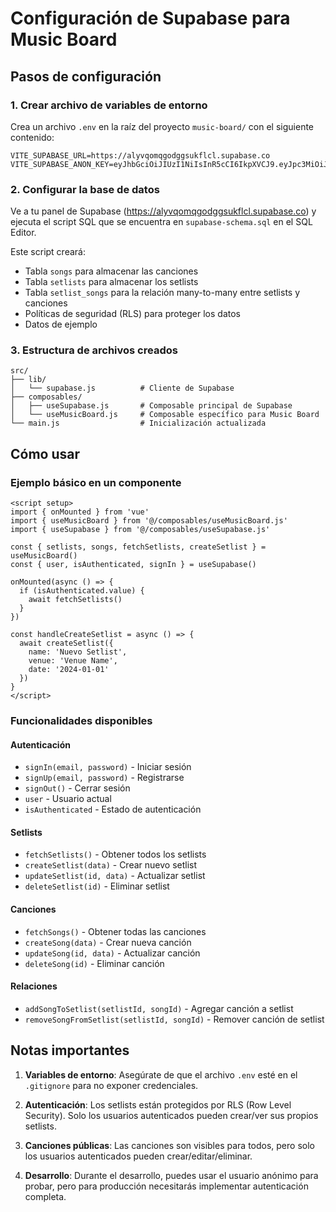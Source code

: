 # Configuración de Supabase para Music Board

## Pasos de configuración

### 1. Crear archivo de variables de entorno

Crea un archivo `.env` en la raíz del proyecto `music-board/` con el siguiente contenido:

```env
VITE_SUPABASE_URL=https://alyvqomqgodggsukflcl.supabase.co
VITE_SUPABASE_ANON_KEY=eyJhbGciOiJIUzI1NiIsInR5cCI6IkpXVCJ9.eyJpc3MiOiJzdXBhYmFzZSIsInJlZiI6ImFseXZxb21xZ29kZ2dzdWtmbGNsIiwicm9sZSI6ImFub24iLCJpYXQiOjE3NTM3NDQwNDEsImV4cCI6MjA2OTMyMDA0MX0.2y4Hn81vyBdrgHp9kjFMJ2qpC4g6_oosr8zTz5Ikxe8
```

### 2. Configurar la base de datos

Ve a tu panel de Supabase (https://alyvqomqgodggsukflcl.supabase.co) y ejecuta el script SQL que se encuentra en `supabase-schema.sql` en el SQL Editor.

Este script creará:
- Tabla `songs` para almacenar las canciones
- Tabla `setlists` para almacenar los setlists
- Tabla `setlist_songs` para la relación many-to-many entre setlists y canciones
- Políticas de seguridad (RLS) para proteger los datos
- Datos de ejemplo

### 3. Estructura de archivos creados

```
src/
├── lib/
│   └── supabase.js          # Cliente de Supabase
├── composables/
│   ├── useSupabase.js       # Composable principal de Supabase
│   └── useMusicBoard.js     # Composable específico para Music Board
└── main.js                  # Inicialización actualizada
```

## Cómo usar

### Ejemplo básico en un componente

```vue
<script setup>
import { onMounted } from 'vue'
import { useMusicBoard } from '@/composables/useMusicBoard.js'
import { useSupabase } from '@/composables/useSupabase.js'

const { setlists, songs, fetchSetlists, createSetlist } = useMusicBoard()
const { user, isAuthenticated, signIn } = useSupabase()

onMounted(async () => {
  if (isAuthenticated.value) {
    await fetchSetlists()
  }
})

const handleCreateSetlist = async () => {
  await createSetlist({
    name: 'Nuevo Setlist',
    venue: 'Venue Name',
    date: '2024-01-01'
  })
}
</script>
```

### Funcionalidades disponibles

#### Autenticación
- `signIn(email, password)` - Iniciar sesión
- `signUp(email, password)` - Registrarse
- `signOut()` - Cerrar sesión
- `user` - Usuario actual
- `isAuthenticated` - Estado de autenticación

#### Setlists
- `fetchSetlists()` - Obtener todos los setlists
- `createSetlist(data)` - Crear nuevo setlist
- `updateSetlist(id, data)` - Actualizar setlist
- `deleteSetlist(id)` - Eliminar setlist

#### Canciones
- `fetchSongs()` - Obtener todas las canciones
- `createSong(data)` - Crear nueva canción
- `updateSong(id, data)` - Actualizar canción
- `deleteSong(id)` - Eliminar canción

#### Relaciones
- `addSongToSetlist(setlistId, songId)` - Agregar canción a setlist
- `removeSongFromSetlist(setlistId, songId)` - Remover canción de setlist

## Notas importantes

1. **Variables de entorno**: Asegúrate de que el archivo `.env` esté en el `.gitignore` para no exponer credenciales.

2. **Autenticación**: Los setlists están protegidos por RLS (Row Level Security). Solo los usuarios autenticados pueden crear/ver sus propios setlists.

3. **Canciones públicas**: Las canciones son visibles para todos, pero solo los usuarios autenticados pueden crear/editar/eliminar.

4. **Desarrollo**: Durante el desarrollo, puedes usar el usuario anónimo para probar, pero para producción necesitarás implementar autenticación completa. 